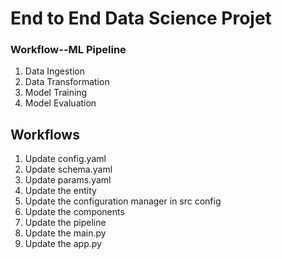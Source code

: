 # End to End Data Science Projet

### Workflow--ML Pipeline

1. Data Ingestion
2. Data Transformation
3. Model Training
4. Model Evaluation

## Workflows

1. Update config.yaml
2. Update schema.yaml
3. Update params.yaml
4. Update the entity
5. Update the configuration manager in src config
6. Update the components
7. Update the pipeline
8. Update the main.py
9. Update the app.py